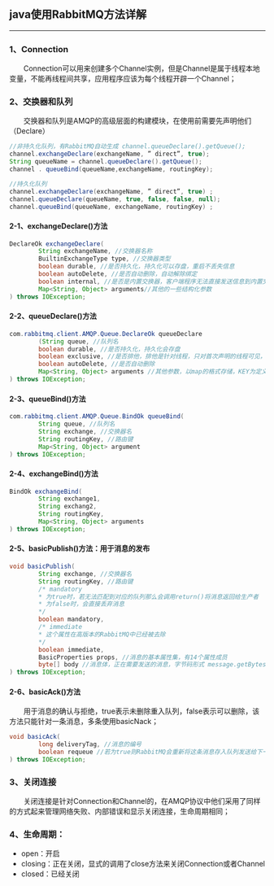 ## java使用RabbitMQ方法详解
----
### 1、Connection
&emsp;&emsp;Connection可以用来创建多个Channel实例，但是Channel是属于线程本地变量，不能再线程间共享，应用程序应该为每个线程开辟一个Channel；

### 2、交换器和队列
&emsp;&emsp;交换器和队列是AMQP的高级层面的构建模块，在使用前需要先声明他们（Declare）
```java
//非持久化队列，有RabbitMQ自动生成 channel.queueDeclare().getQueue();
channel.exchangeDeclare(exchangeName, ” direct”, true);
String queueName = channel.queueDeclare().getQueue();
channel . queueBind(queueName,exchangeName, routingKey);

//持久化队列
channel.exchangeDeclare(exchangeName, ” direct”, true) ;
channel.queueDeclare(queueName, true, false, false, null);
channel.queueBind(queueName, exchangeName, routingKey) ;
```

#### 2-1、exchangeDeclare()方法
```java
DeclareOk exchangeDeclare(
        String exchangeName, //交换器名称
        BuiltinExchangeType type, //交换器类型
        boolean durable, //是否持久化，持久化可以存盘，重启不丢失信息
        boolean autoDelete, //是否自动删除，自动解除绑定
        boolean internal, //是否是内置交换器，客户端程序无法直接发送信息到内置交换器中，只能通过家换气路由到交换器这种方式
        Map<String, Object> arguments//其他的一些结构化参数
) throws IOException;
```

#### 2-2、queueDeclare()方法
```java
com.rabbitmq.client.AMQP.Queue.DeclareOk queueDeclare
        (String queue, //队列名
        boolean durable, //是否持久化，持久化会存盘
        boolean exclusive, //是否排他，排他是针对线程，只对首次声明的线程可见，在连接断开后会自动删除
        boolean autoDelete, //是否自动删除
        Map<String, Object> arguments //其他参数，以map的格式存储，KEY为定义好的，查阅文档可知
) throws IOException;
```

#### 2-3、queueBind()方法
```java
com.rabbitmq.client.AMQP.Queue.BindOk queueBind(
        String queue, //队列名
        String exchange, //交换器名
        String routingKey, //路由键
        Map<String, Object> argument
) throws IOException;
```

#### 2-4、exchangeBind()方法
```java
BindOk exchangeBind(
        String exchange1, 
        String exchang2, 
        String routingKey, 
        Map<String, Object> arguments
) throws IOException;
```


#### 2-5、basicPublish()方法：用于消息的发布
```java
void basicPublish(
        String exchange, //交换器名
        String routingKey, //路由键
        /* mandatory
        * 为true时，若无法匹配到对应的队列那么会调用return()将消息返回给生产者
        * 为false时，会直接丢弃消息
        */
        boolean mandatory, 
        /* immediate
        * 这个属性在高版本的RabbitMQ中已经被去除
        */
        boolean immediate, 
        BasicProperties props, //消息的基本属性集，有14个属性成员
        byte[] body //消息体，正在需要发送的消息，字节码形式 message.getBytes()
) throws IOException;
```


#### 2-6、basicAck()方法
&emsp;&emsp;用于消息的确认与拒绝，true表示未删除重入队列，false表示可以删除，该方法只能针对一条消息，多条使用basicNack；
```java
void basicAck(
        long deliveryTag, //消息的编号
        boolean requeue //若为true则RabbitMQ会重新将这条消息存入队列发送给下一个订阅的消费者，若为false则证明已经处理完成可以删除
) throws IOException;
```

### 3、关闭连接
&emsp;&emsp;关闭连接是针对Connection和Channel的，在AMQP协议中他们采用了同样的方式起来管理网络失败、内部错误和显示关闭连接，生命周期相同；

### 4、生命周期：
+ open：开启
+ closing：正在关闭，显式的调用了close方法来关闭Connection或者Channel
+ closed：已经关闭